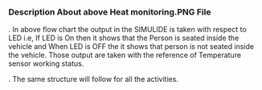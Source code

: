### Description About above Heat monitoring.PNG File

. In above flow chart the output in the SIMULIDE is taken with respect to LED i.e, If LED is On then it shows that the Person is seated inside the vehicle  and When LED is OFF the   it shows that person is not seated inside the vehicle. Those output are taken with the reference of Temperature sensor working status.

. The  same structure will follow  for all the activities.
